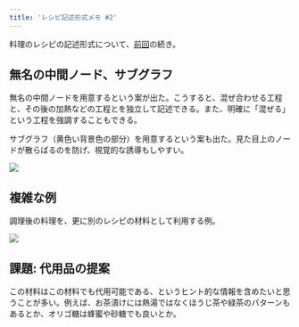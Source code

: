 ```yaml
---
title: 'レシピ記述形式メモ #2'
---
```

料理のレシピの記述形式について、[前回](https://r7kamura.com/articles/2022-05-13-mermaid-recipe-memo)の続き。

無名の中間ノード、サブグラフ
--------------

無名の中間ノードを用意するという案が出た。こうすると、混ぜ合わせる工程と、その後の加熱などの工程とを独立して記述できる。また、明確に「混ぜる」という工程を強調することもできる。

サブグラフ（黄色い背景色の部分）を用意するという案も出た。見た目上のノードが散らばるのを防げ、視覚的な誘導もしやすい。

![](https://lh4.googleusercontent.com/hhdiuc2UnrORVhANRKRE1quYCiidauuUTSuVNXsp2d8gpUmrOXE1XdHgS06qJoUbzZvw8jUIt7SnGOI2_5-9PIERubPqygzXCxXQNyU4OjlHfhVk540I2ugNyzXf2mL3Vy3eK8cTCgvohGi5g6aMCg)

複雑な例
----

調理後の料理を、更に別のレシピの材料として利用する例。

![](https://lh4.googleusercontent.com/KBbL5EEtdDY--SETCMTmvwY7zP9e6HpeZEzVZkkhob8w_HleLHXUz7_XJ5PDI7Nl-22BDJ4DTb-Sass3zhafy_AlQ7yljToICiQG6UyjFLZ8XyBrncmqMfFxPmTF-a3TsONn8_bT1oxoEC3L0-oBqw)

課題: 代用品の提案
----------

この材料はこの材料でも代用可能である、というヒント的な情報を含めたいと思うことが多い。例えば、お茶漬けには熱湯ではなくほうじ茶や緑茶のパターンもあるとか、オリゴ糖は蜂蜜や砂糖でも良いとか。
